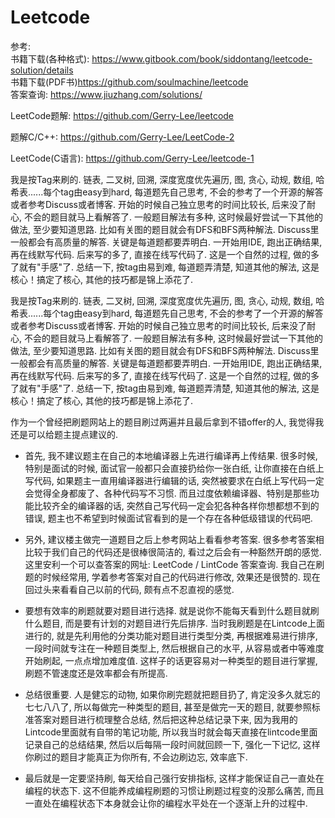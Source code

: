 # Leetcode

> 
参考:   
书籍下载(各种格式): https://www.gitbook.com/book/siddontang/leetcode-solution/details  
书籍下载(PDF书)https://github.com/soulmachine/leetcode  
答案查询: https://www.jiuzhang.com/solutions/

LeetCode题解: https://github.com/Gerry-Lee/leetcode

题解C/C\+\+: https://github.com/Gerry-Lee/LeetCode-2

LeetCode(C语言): https://github.com/Gerry-Lee/leetcode-1

我是按Tag来刷的. 链表, 二叉树, 回溯, 深度宽度优先遍历, 图, 贪心, 动规, 数组, 哈希表......每个tag由easy到hard, 每道题先自己思考, 不会的参考了一个开源的解答或者参考Discuss或者博客. 开始的时候自己独立思考的时间比较长, 后来没了耐心, 不会的题目就马上看解答了. 一般题目解法有多种, 这时候最好尝试一下其他的做法, 至少要知道思路. 比如有关图的题目就会有DFS和BFS两种解法. Discuss里一般都会有高质量的解答. 关键是每道题都要弄明白. 一开始用IDE, 跑出正确结果, 再在线默写代码. 后来写的多了, 直接在线写代码了. 这是一个自然的过程, 做的多了就有"手感"了. 总结一下, 按tag由易到难, 每道题弄清楚, 知道其他的解法, 这是核心！搞定了核心, 其他的技巧都是锦上添花了. 

我是按Tag来刷的. 链表, 二叉树, 回溯, 深度宽度优先遍历, 图, 贪心, 动规, 数组, 哈希表......每个tag由easy到hard, 每道题先自己思考, 不会的参考了一个开源的解答或者参考Discuss或者博客. 开始的时候自己独立思考的时间比较长, 后来没了耐心, 不会的题目就马上看解答了. 一般题目解法有多种, 这时候最好尝试一下其他的做法, 至少要知道思路. 比如有关图的题目就会有DFS和BFS两种解法. Discuss里一般都会有高质量的解答. 关键是每道题都要弄明白. 一开始用IDE, 跑出正确结果, 再在线默写代码. 后来写的多了, 直接在线写代码了. 这是一个自然的过程, 做的多了就有"手感"了. 总结一下, 按tag由易到难, 每道题弄清楚, 知道其他的解法, 这是核心！搞定了核心, 其他的技巧都是锦上添花了. 

作为一个曾经把刷题网站上的题目刷过两遍并且最后拿到不错offer的人, 我觉得我还是可以给题主提点建议的. 

- 首先, 我不建议题主在自己的本地编译器上先进行编译再上传结果. 很多时候, 特别是面试的时候, 面试官一般都只会直接扔给你一张白纸, 让你直接在白纸上写代码, 如果题主一直用编译器进行编辑的话, 突然被要求在白纸上写代码一定会觉得全身都废了、各种代码写不习惯. 而且过度依赖编译器、特别是那些功能比较齐全的编译器的话, 突然自己写代码一定会犯各种各样你想都想不到的错误, 题主也不希望到时候面试官看到的是一个存在各种低级错误的代码吧. 

- 另外, 建议楼主做完一道题目之后上参考网站上看看参考答案. 很多参考答案相比较于我们自己的代码还是很棒很简洁的, 看过之后会有一种豁然开朗的感觉. 这里安利一个可以查答案的网址: LeetCode / LintCode 答案查询. 我自己在刷题的时候经常用, 学着参考答案对自己的代码进行修改, 效果还是很赞的. 现在回过头来看看自己以前的代码, 颇有点不忍直视的感觉. 

- 要想有效率的刷题就要对题目进行选择. 就是说你不能每天看到什么题目就刷什么题目, 而是要有计划的对题目进行先后排序. 当时我刷题是在Lintcode上面进行的, 就是先利用他的分类功能对题目进行类型分类, 再根据难易进行排序, 一段时间就专注在一种题目类型上, 然后根据自己的水平, 从容易或者中等难度开始刷起, 一点点增加难度值. 这样子的话更容易对一种类型的题目进行掌握, 刷题不管速度还是效率都会有所提高. 

- 总结很重要. 人是健忘的动物, 如果你刷完题就把题目扔了, 肯定没多久就忘的七七八八了, 所以每做完一种类型的题目, 甚至是做完一天的题目, 就要参照标准答案对题目进行梳理整合总结, 然后把这种总结记录下来, 因为我用的Lintcode里面就有自带的笔记功能, 所以我当时就会每天直接在lintcode里面记录自己的总结结果, 然后以后每隔一段时间就回顾一下, 强化一下记忆, 这样你刷过的题目才能真正为你所有, 不会边刷边忘, 效率底下. 

- 最后就是一定要坚持刷, 每天给自己强行安排指标, 这样才能保证自己一直处在编程的状态下. 这不但能养成编程刷题的习惯让刷题过程变的没那么痛苦, 而且一直处在编程状态下本身就会让你的编程水平处在一个逐渐上升的过程中. 